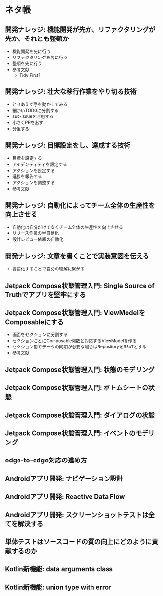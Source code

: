 # ネタ帳
## 開発ナレッジ: 機能開発が先か、リファクタリングが先か、それとも整頓か
- 機能開発を先に行う
- リファクタリングを先に行う
- 整頓を先に行う
- 参考文献
  - Tidy First?
## 開発ナレッジ: 壮大な移行作業をやり切る技術
- とりあえず手を動かしてみる
- 細かいTODOに分割する
- sub-issueを活用する
- 小さくPRを出す
- 分担する
## 開発ナレッジ: 目標設定をし、達成する技術
- 目標を設定する
- アイデンティティを設定する
- アクションを設定する
- 進捗を報告する
- アクションを調整する
- 参考文献
## 開発ナレッジ: 自動化によってチーム全体の生産性を向上させる
- 自動化は自分だけでなくチーム全体の生産性を向上させる
- リリース作業の半自動化
- 設計レビュー依頼の自動化
## 開発ナレッジ: 文章を書くことで実装意図を伝える
- 言語化することで自分の理解に繋がる
## Jetpack Compose状態管理入門: Single Source of Truthでアプリを堅牢にする
## Jetpack Compose状態管理入門: ViewModelをComposableにする
- 画面をセクションに分割する
- セクションごとにComposable関数と対応するViewModelを作る
- セクション間でデータの同期が必要な場合はRepositoryをSSoTとする
- 参考文献
## Jetpack Compose状態管理入門: 状態のモデリング
## Jetpack Compose状態管理入門: ボトムシートの状態
## Jetpack Compose状態管理入門: ダイアログの状態
## Jetpack Compose状態管理入門: イベントのモデリング
## edge-to-edge対応の進め方
## Androidアプリ開発: ナビゲーション設計
## Androidアプリ開発: Reactive Data Flow
## Androidアプリ開発: スクリーンショットテストは全てを解決する
## 単体テストはソースコードの質の向上にどのように貢献するのか
## Kotlin新機能: data arguments class
## Kotlin新機能: union type with error
